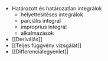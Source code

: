 - Határozott és határozatlan integrálok
	- helyettesítéses integrálok
	- parciális integrál
	- improprius integrál
	- alkalmazások
- [[Deriválás]]
- [[Teljes függvény vizsgálat]]
- [[Differenciálegyenlet]]